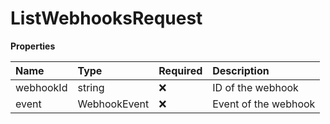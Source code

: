 # ListWebhooksRequest

**Properties**

| Name      | Type         | Required | Description          |
| :-------- | :----------- | :------- | :------------------- |
| webhookId | string       | ❌       | ID of the webhook    |
| event     | WebhookEvent | ❌       | Event of the webhook |
